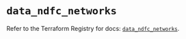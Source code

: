 # `data_ndfc_networks`

Refer to the Terraform Registry for docs: [`data_ndfc_networks`](https://registry.terraform.io/providers/ciscodevnet/ndfc/0.2.0/docs/data-sources/networks).
